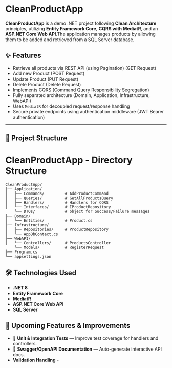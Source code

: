 # CleanProductApp

**CleanProductApp** is a demo .NET project following **Clean Architecture** principles, utilizing **Entity Framework Core**, **CQRS with MediatR**, and an **ASP.NET Core Web API**.The application manages products by allowing them to be added and retrieved from a SQL Server database.

## ✨ Features

- Retrieve all products via REST API (using Pagination) (GET Request)
- Add new Product (POST Request)
- Update Product (PUT Request)
- Delete Product (Delete Request)
- Implements CQRS (Command Query Responsibility Segregation)
- Fully separated architecture (Domain, Application, Infrastructure, WebAPI)
- Uses `MediatR` for decoupled request/response handling
- Secure private endpoints using authentication middleware (JWT Bearer authentication)

---


## 📁 Project Structure

# CleanProductApp - Directory Structure

```
CleanProductApp/
├── Application/
│   ├── Commands/         # AddProductCommand
│   ├── Queries/          # GetAllProductsQuery
│   ├── Handlers/         # Handlers for CQRS
│   └── Interfaces/       # IProductRepository
    └── DTOs/             # object for Success/Failure messages 
├── Domain/
│   └── Entities/         # Product.cs
├── Infrastructure/
│   ├── Repositories/     # ProductRepository
│   └── AppDbContext.cs
├── WebAPI/
│   └── Controllers/      # ProductsController
    └── Models/           # RegisterRequest
├── Program.cs
└── appsettings.json
```
## 🛠️ Technologies Used

- **.NET 8**
- **Entity Framework Core**
- **MediatR**
- **ASP.NET Core Web API**
- **SQL Server**

## 🚀 Upcoming Features & Improvements
- 🧪 **Unit & Integration Tests** — Improve test coverage for handlers and controllers.
- 📘 **Swagger/OpenAPI Documentation** — Auto-generate interactive API docs.
- **Validation Handling** - 
